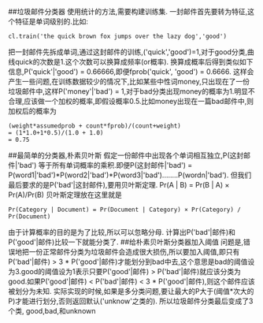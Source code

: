 ##垃圾邮件分类器
使用统计的方法,需要构建训练集.
一封邮件首先要转为特征,这个特征是单词级别的.比如:
```
cl.train('the quick brown fox jumps over the lazy dog','good')
```
把一封邮件先拆成单词,通过这封邮件的训练,('quick','good')=1,对于good分类,曲线quick的次数是1.这个次数可以换算成频率(or概率).
换算成概率后得到类似如下信息,P('quick'|'good') = 0.66666,即便fprob('quick', 'good') = 0.6666.
这样会产生一些问题,在训练数据较少的情况下,比如某些中性词money,只出现在了一份垃圾邮件中,这样P('money'|'bad') = 1,对于bad分类出现money的概率为1.明显不合理,应该做一个加权的概率,即假设概率0.5.比如money出现在一篇bad邮件中,则加权后的概率为
```
(weight*assumedprob + count*fprob)/(count+weight)
= (1*1.0+1*0.5)/(1.0 + 1.0)
= 0.75
```
##最简单的分类器,朴素贝叶斯
假定一份邮件中出现各个单词相互独立,P(这封邮件|'bad') 等于所有单词概率的乘积.即便P(这封邮件|'bad') = P(word1|'bad')*P(word2|'bad')*P(word3|'bad')........P(wordn|'bad').
但我们最后要求的是P('bad'|这封邮件),要用贝叶斯定理.
Pr(A | B) = Pr(B | A) × Pr(A)/Pr(B)
贝叶斯定理放在这里就是
```
Pr(Category | Document) = Pr(Document | Category) × Pr(Category) / Pr(Document)
```
由于计算概率的目的是为了比较,所以可以忽略分母.
计算出P('bad'|邮件)和P('good'|邮件)比较一下就能分类了.
##给朴素贝叶斯分类器加入阈值
问题是,错误地把一份正常邮件分类为垃圾邮件会造成很大损伤,所以要加入阈值,即只有P('bad'|邮件) > 3 * P('good'|邮件)才能划分到bad中去,这个意思是bad的阈值设为3.good的阈值设为1表示只要P('good'|邮件) > P('bad'|邮件)就应该分类为good.如果P('good'|邮件) < P('bad'|邮件) < 3 * P('good'|邮件),则这个邮件应该被划分为未知.
实际实现的时候,如果是多分类问题,要让最大的P大于(阈值*次大的P)才能进行划分,否则返回默认('unknow'之类的).
所以垃圾邮件分类最后变成了3个类, good,bad,和unknown